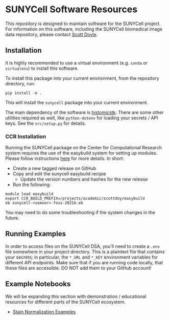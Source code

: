# SUNYCell Software Resources

This repository is designed to maintain software for the SUNYCell project. 
For information on this software, including the SUNYCell biomedical image data repository, please contact [Scott Doyle](mailto:scottdoy@buffalo.edu).

## Installation

It is highly recommended to use a virtual environment (e.g. `conda` or `virtualenv`) to install this software.

To install this package into your current environment, from the repository directory, run:

```
pip install -e .
```

This will install the `sunycell` package into your current environment. 

The main dependency of the software is [histomicstk](https://github.com/DigitalSlideArchive/HistomicsTK).
There are some other utilities required as well, like `python-dotenv` for loading your secrets / API keys. 
See the `src/setup.py` for details.

### CCR Installation

Running the SUNYCell package on the Center for Computational Research system requires the use of the easybuild system for setting up modules.
Please follow instructions [here](https://docs.ccr.buffalo.edu/en/latest/software/building/) for more details.
In short:
- Create a new tagged release on GitHub
- Copy and edit the sunycell easybuild recipie
    - Update the version numbers and hashes for the new release
- Run the following:

```
module load easybuild
export CCR_BUILD_PREFIX=/projects/academic/scottdoy/easybuild
eb sunycell-<semver>-foss-2021b.eb
```

You may need to do some troubleshooting if the system changes in the future.

## Running Examples

In order to access files on the SUNYCell DSA, you'll need to create a `.env` file somewhere in your project directory. 
This is a plaintext file that contains your secrets; in particular, the `*_URL` and `*_KEY` environment variables for different API endpoints.
Make sure that if you are running code locally, that these files are accessible.
DO NOT add them to your GitHub account!

## Example Notebooks

We will be expanding this section with demonstration / educational resources for different parts of the SUNYCell ecosystem.

- [Stain Normalization Examples](notebooks/stain_normalization.ipynb)
